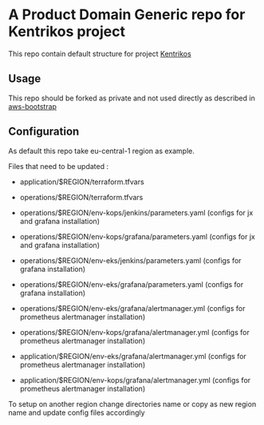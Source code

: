 # A Product Domain Generic repo for Kentrikos project

This repo contain default structure for project [Kentrikos](https://github.com/kentrikos)

## Usage

This repo should be forked as private and not used directly as described in [aws-bootstrap](https://github.com/kentrikos/aws-bootstrap)

## Configuration

As default this repo take eu-central-1 region as example.

Files that need to be updated :

* application/$REGION/terraform.tfvars
* operations/$REGION/terraform.tfvars
* operations/$REGION/env-kops/jenkins/parameters.yaml (configs for jx and grafana installation)
* operations/$REGION/env-kops/grafana/parameters.yaml (configs for jx and grafana installation)
* operations/$REGION/env-eks/jenkins/parameters.yaml (configs for grafana installation)
* operations/$REGION/env-eks/grafana/parameters.yaml (configs for grafana installation)

* operations/$REGION/env-eks/grafana/alertmanager.yml (configs for prometheus alertmanager installation)
* operations/$REGION/env-kops/grafana/alertmanager.yml (configs for prometheus alertmanager installation)
* application/$REGION/env-eks/grafana/alertmanager.yml (configs for prometheus alertmanager installation)
* application/$REGION/env-kops/grafana/alertmanager.yml (configs for prometheus alertmanager installation)

To setup on another region change directories name or copy as new region name and update config files accordingly
